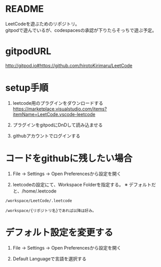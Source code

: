 # README
LeetCodeを遊ぶためのリポジトリ。  
gitpodで遊んでいるが、codespacesの承認が下りたらそっちで遊ぶ予定。

# gitpodURL
http://gitpod.io#https://github.com/hirotoKirimaru/LeetCode

# setup手順
1. leetcode用のプラグインをダウンロードする
https://marketplace.visualstudio.com/items?itemName=LeetCode.vscode-leetcode

1. プラグインをgitpodにDnDして読み込ませる

1. githubアカウントでログインする

# コードをgithubに残したい場合

1. File -> Settings -> Open Preferencesから設定を開く

1. leetcodeの設定にて、Workspace Folderを指定する。
※ デフォルトだと、/home/.leetcode

```
/workspace/LeetCode/.leetcode

/workspace/{リポジトリ名}であれば以降は好み。
```

# デフォルト設定を変更する
1. File -> Settings -> Open Preferencesから設定を開く

1. Default Languageで言語を選択する